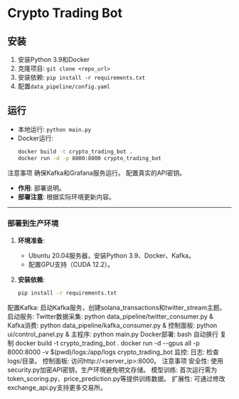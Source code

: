 # Crypto Trading Bot

## 安装
1. 安装Python 3.9和Docker
2. 克隆项目: `git clone <repo_url>`
3. 安装依赖: `pip install -r requirements.txt`
4. 配置`data_pipeline/config.yaml`

## 运行
- 本地运行: `python main.py`
- Docker运行:
  ```bash
  docker build -t crypto_trading_bot .
  docker run -d -p 8000:8000 crypto_trading_bot
  
注意事项
确保Kafka和Grafana服务运行。
配置真实的API密钥。
- **作用**: 部署说明。
- **部署注意**: 根据实际环境更新内容。

---

### 部署到生产环境

1. **环境准备**:
   - Ubuntu 20.04服务器，安装Python 3.9、Docker、Kafka。
   - 配置GPU支持（CUDA 12.2）。

2. **安装依赖**:
   ```bash
   pip install -r requirements.txt
   
配置Kafka:
启动Kafka服务，创建solana_transactions和twitter_stream主题。
启动服务:
Twitter数据采集: python data_pipeline/twitter_consumer.py &
Kafka消费: python data_pipeline/kafka_consumer.py &
控制面板: python ui/control_panel.py &
主程序: python main.py
Docker部署:
bash
自动换行
复制
docker build -t crypto_trading_bot .
docker run -d --gpus all -p 8000:8000 -v $(pwd)/logs:/app/logs crypto_trading_bot
监控:
日志: 检查logs/目录。
控制面板: 访问http://<server_ip>:8000。
注意事项
安全性: 使用security.py加密API密钥，生产环境避免明文存储。
模型训练: 首次运行需为token_scoring.py、price_prediction.py等提供训练数据。
扩展性: 可通过修改exchange_api.py支持更多交易所。